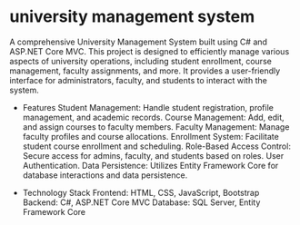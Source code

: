 # university management system
A comprehensive University Management System built using C# and ASP.NET Core MVC. This project is designed to efficiently manage various aspects of university operations, including student enrollment, course management, faculty assignments, and more. It provides a user-friendly interface for administrators, faculty, and students to interact with the system.

- Features 
Student Management: Handle student registration, profile management, and academic records.
Course Management: Add, edit, and assign courses to faculty members.
Faculty Management: Manage faculty profiles and course allocations.
Enrollment System: Facilitate student course enrollment and scheduling.
Role-Based Access Control: Secure access for admins, faculty, and students based on roles.
User Authentication.
Data Persistence: Utilizes Entity Framework Core for database interactions and data persistence.

- Technology Stack
Frontend: HTML, CSS, JavaScript, Bootstrap
Backend: C#, ASP.NET Core MVC
Database: SQL Server, Entity Framework Core
